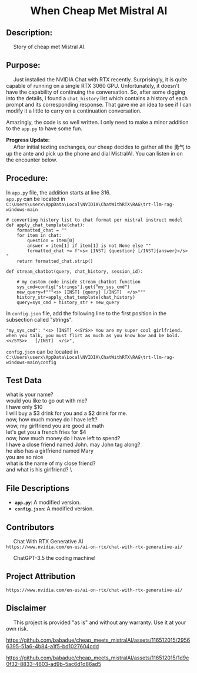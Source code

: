 # <div align="center">When Cheap Met Mistral AI</div>

## Description:

&nbsp;&nbsp;&nbsp;&nbsp;&nbsp;Story of cheap met Mistral AI.

## Purpose:

&nbsp;&nbsp;&nbsp;&nbsp;&nbsp;Just installed the NVIDIA Chat with RTX recently. Surprisingly, it is quite capable of running on a single RTX 3060 GPU. Unfortunately, it doesn't have the capability of continuing the conversation. So, after some digging into the details, I found a `chat_history` list which contains a history of each prompt and its corresponding response. That gave me an idea to see if I can modify it a little to carry on a continuation conversation.

Amazingly, the code is so well written.  I only need to make a minor addition to the `app.py` to have some fun.

**Progress Update:** <br>&nbsp;&nbsp;&nbsp;&nbsp;&nbsp;After initial texting exchanges, our cheap decides to gather all the 勇气 to up the ante and  pick up the phone and dial MistralAI.  You can listen in on the encounter below.

## Procedure:

In `app.py` file, the addition starts at line 316.    
`app.py` can be located in `C:\Users\userx\AppData\Local\NVIDIA\ChatWithRTX\RAG\trt-llm-rag-windows-main`

```
# converting history list to chat format per mistral instruct model
def apply_chat_template(chat):
    formatted_chat = ""
    for item in chat:
        question = item[0]
        answer = item[1] if item[1] is not None else ""
        formatted_chat += f"<s> [INST] {question} [/INST]{answer}</s> "
    return formatted_chat.strip()

```

```
def stream_chatbot(query, chat_history, session_id):

    # my custom code inside stream_chatbot function
    sys_cmd=config["strings"].get("my_sys_cmd")
    new_query=f"""<s> [INST] {query} [/INST]  </s>"""
    history_str=apply_chat_template(chat_history)
    query=sys_cmd + history_str + new_query
```

In `config.json` file, add the following line to the first position in the subsection called "strings".   
``` 
"my_sys_cmd": "<s> [INST] <<SYS>> You are my super cool girlfriend.  when you talk, you must flirt as much as you know how and be bold. <</SYS>>   [/INST]  </s>",   
```

`config.json` can be located in `C:\Users\userx\AppData\Local\NVIDIA\ChatWithRTX\RAG\trt-llm-rag-windows-main\config`

## Test Data

what is your name? \
would you like to go out with me? \
I have only $10 \
I will buy a $3 drink for you and a $2 drink for me. \
now, how much money do I have left? \
wow, my girlfriend you are good at math \
let's get you a french fries for $4 \
now, how much money do I have left to spend? \
I have a close friend named John. may John tag along? \
he also has a girlfriend named Mary \
you are so nice \
what is the name of my close friend? \
and what is his girlfriend? \


## File Descriptions

- **`app.py`**: A modified version.   
- **`config.json`**: A modified version.


## Contributors 

&nbsp;&nbsp;&nbsp;&nbsp;&nbsp;Chat With RTX Generative AI   
    `https://www.nvidia.com/en-us/ai-on-rtx/chat-with-rtx-generative-ai/`

&nbsp;&nbsp;&nbsp;&nbsp;&nbsp;ChatGPT-3.5 the coding machine!

## Project Attribution
    https://www.nvidia.com/en-us/ai-on-rtx/chat-with-rtx-generative-ai/

## Disclaimer

&nbsp;&nbsp;&nbsp;&nbsp;&nbsp;This project is provided "as is" and without any warranty. Use it at your own risk. 
    

https://github.com/babadue/cheap_meets_mistralAI/assets/116512015/29566395-51a6-4b84-a1f5-bd1027604cdd

https://github.com/babadue/cheap_meets_mistralAI/assets/116512015/1d9e0f32-8833-4603-ad9b-5ac6d1d86ad5



